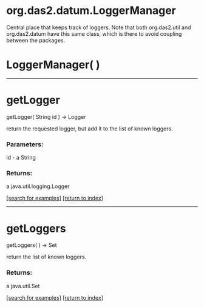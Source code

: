 # org.das2.datum.LoggerManager

Central place that keeps track of loggers.  Note that both org.das2.util 
 and org.das2.datum have this same class, which is there to avoid coupling between the 
 packages.

# LoggerManager( )


***
<a name="getLogger"></a>
# getLogger
getLogger( String id ) &rarr; Logger

return the requested logger, but add it to the list of known loggers.

### Parameters:
id - a String

### Returns:
a java.util.logging.Logger


<a href="https://github.com/autoplot/dev/search?q=getLogger&unscoped_q=getLogger">[search for examples]</a>
<a href="https://github.com/autoplot/documentation/blob/master/javadoc/index-all.md">[return to index]</a>

***
<a name="getLoggers"></a>
# getLoggers
getLoggers(  ) &rarr; Set

return the list of known loggers.

### Returns:
a java.util.Set


<a href="https://github.com/autoplot/dev/search?q=getLoggers&unscoped_q=getLoggers">[search for examples]</a>
<a href="https://github.com/autoplot/documentation/blob/master/javadoc/index-all.md">[return to index]</a>


